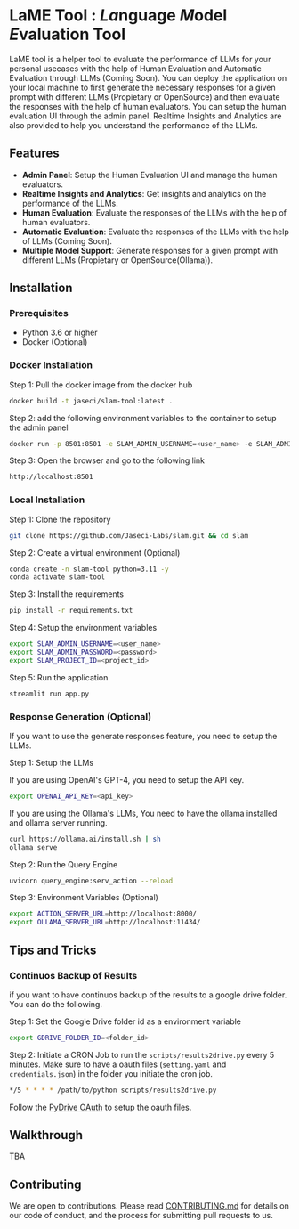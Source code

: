 # LaME Tool : *La*nguage *M*odel *E*valuation Tool

LaME tool is a helper tool to evaluate the performance of LLMs for your personal usecases with the help of Human Evaluation and Automatic
 Evaluation through LLMs (Coming Soon). You can deploy the application on your local machine to first generate the necessary
responses for a given prompt with different LLMs (Propietary or OpenSource) and then evaluate the responses with the help of human evaluators.
 You can setup the human evaluation UI through the admin panel. Realtime Insights and Analytics are also provided to help
you understand the performance of the LLMs.

## Features

- **Admin Panel**: Setup the Human Evaluation UI and manage the human evaluators.
- **Realtime Insights and Analytics**: Get insights and analytics on the performance of the LLMs.
- **Human Evaluation**: Evaluate the responses of the LLMs with the help of human evaluators.
- **Automatic Evaluation**: Evaluate the responses of the LLMs with the help of LLMs (Coming Soon).
- **Multiple Model Support**: Generate responses for a given prompt with different LLMs (Propietary or OpenSource(Ollama)).

## Installation

### Prerequisites

- Python 3.6 or higher
- Docker (Optional)

### Docker Installation

Step 1: Pull the docker image from the docker hub

```bash
docker build -t jaseci/slam-tool:latest .
```

Step 2: add the following environment variables to the container to setup the admin panel

```bash
docker run -p 8501:8501 -e SLAM_ADMIN_USERNAME=<user_name> -e SLAM_ADMIN_PASSWORD=<password> jaseci/slam-tool:latest
```

Step 3: Open the browser and go to the following link

```bash
http://localhost:8501
```

### Local Installation

Step 1: Clone the repository

```bash
git clone https://github.com/Jaseci-Labs/slam.git && cd slam
```

Step 2: Create a virtual environment (Optional)

```bash
conda create -n slam-tool python=3.11 -y
conda activate slam-tool
```

Step 3: Install the requirements

```bash
pip install -r requirements.txt
```

Step 4: Setup the environment variables

```bash
export SLAM_ADMIN_USERNAME=<user_name>
export SLAM_ADMIN_PASSWORD=<password>
export SLAM_PROJECT_ID=<project_id>
```

Step 5: Run the application

```bash
streamlit run app.py
```

### Response Generation (Optional)

If you want to use the generate responses feature, you need to setup the LLMs.

Step 1: Setup the LLMs

If you are using OpenAI's GPT-4, you need to setup the API key.

```bash
export OPENAI_API_KEY=<api_key>
```

If you are using the Ollama's LLMs, You need to have the ollama installed and ollama server running.

```bash
curl https://ollama.ai/install.sh | sh
ollama serve
```

Step 2: Run the Query Engine

```bash
uvicorn query_engine:serv_action --reload
```

Step 3: Environment Variables (Optional)

```bash
export ACTION_SERVER_URL=http://localhost:8000/
export OLLAMA_SERVER_URL=http://localhost:11434/
```

## Tips and Tricks

### Continuos Backup of Results

if you want to have continuos backup of the results to a google drive folder. You can do the following.

Step 1: Set the Google Drive folder id as a environment variable
```bash
export GDRIVE_FOLDER_ID=<folder_id>
```

Step 2: Initiate a CRON Job to run the `scripts/results2drive.py` every 5 minutes. Make sure to have a oauth files (`setting.yaml` and `credentials.json`) in the folder you initiate the cron job.
```bash
*/5 * * * * /path/to/python scripts/results2drive.py
```

Follow the [PyDrive OAuth](https://pythonhosted.org/PyDrive/oauth.html) to setup the oauth files.

## Walkthrough

TBA

## Contributing

We are open to contributions. Please read [CONTRIBUTING.md](CONTRIBUTING.md) for details on our code of conduct,
and the process for submitting pull requests to us.
